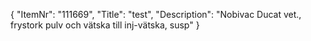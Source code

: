 {
  "ItemNr": "111669",
  "Title": "test",
  "Description": "Nobivac Ducat vet., frystork pulv och vätska till inj-vätska, susp"
}